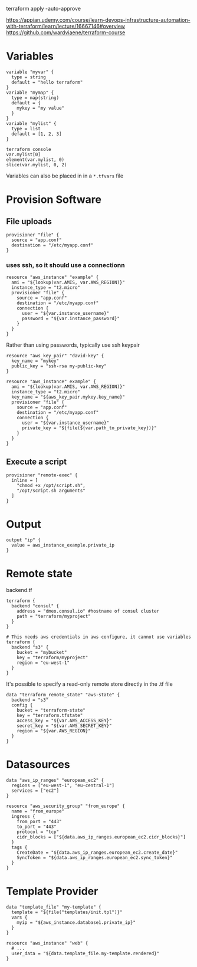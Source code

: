 terraform apply -auto-approve


https://appian.udemy.com/course/learn-devops-infrastructure-automation-with-terraform/learn/lecture/16667146#overview
https://github.com/wardviaene/terraform-course

# Variables
```
variable "myvar" {
  type = string
  default = "hello terraform"
}
variable "mymap" {
  type = map(string)
  default = {
    mykey = "my value"
  }
}
variable "mylist" {
  type = list
  default = [1, 2, 3]
}
```

```
terraform console
var.mylist[0]
element(var.mylist, 0)
slice(var.mylist, 0, 2)
```

Variables can also be placed in in a `*.tfvars` file

# Provision Software
## File uploads
```
provisioner "file" {
  source = "app.conf"
  destination = "/etc/myapp.conf"
}
```

### uses ssh, so it should use a connectionn
```
resource "aws_instance" "example" {
  ami = "${lookup(var.AMIS, var.AWS_REGION)}"
  instance_type = "t2.micro"
  provisioner "file" {
    source = "app.conf"
    destination = "/etc/myapp.conf"
    connection {
      user = "${var.instance_username}"
      password = "${var.instance_password}"
    }
  }
}
```
Rather than using passwords, typically use ssh keypair
```
resource "aws_key_pair" "david-key" {
  key_name = "mykey"
  public_key = "ssh-rsa my-public-key"
}

resource "aws_instance" example" {
  ami = "${lookup(var.AMIS, var.AWS_REGION)}"
  instance_type = "t2.micro"
  key_name = "${aws_key_pair.mykey.key_name}"
  provisioner "file" {
    source = "app.conf"
    destination = "/etc/myapp.conf"
    connection {
      user = "${var.instance_username}"
      private_key = "${file(${var.path_to_private_key})}"
    }
  }
}
```

## Execute a script
```
provisioner "remote-exec" {
  inline = [
    "chmod +x /opt/script.sh",
    "/opt/script.sh arguments"
  ]
}
```

# Output
```
output "ip" {
  value = aws_instance_example.private_ip
}
```

# Remote state
backend.tf
```
terraform {
  backend "consul" {
    address = "dmeo.consul.io" #hostname of consul cluster
    path = "terraform/myproject"
  }
}
```
```
# This needs aws credentials in aws configure, it cannot use variables
terraform {
  backend "s3" {
    bucket = "mybucket"
    key = "terraform/myproject"
    region = "eu-west-1"
  }
}
```

It's possible to specify a read-only remote store directly in the .tf file
```
data "terraform_remote_state" "aws-state" {
  backend = "s3"
  config {
    bucket = "terraform-state"
    key = "terraform.tfstate"
    access_key = "${var.AWS_ACCESS_KEY}"
    secret_key = "${var.AWS_SECRET_KEY}"
    region = "${var.AWS_REGION}"
  }
}
```

# Datasources
```
data "aws_ip_ranges" "european_ec2" {
  regions = ["eu-west-1", "eu-central-1"]
  services = ["ec2"]
}

resource "aws_security_group" "from_europe" {
  name = "from_europe"
  ingress {
    from_port = "443"
    to_port = "443"
    protocol = "tcp"
    cidr_blocks = ["${data.aws_ip_ranges.european_ec2.cidr_blocks}"]
  }
  tags {
    CreateDate = "${data.aws_ip_ranges.european_ec2.create_date}"
    SyncToken = "${data.aws_ip_ranges.european_ec2.sync_token}"
  }
}
```

# Template Provider
```
data "template_file" "my-template" {
  template = "${file("templates/init.tpl")}"
  vars {
    myip = "${aws_instance.database1.private_ip}"
  }
}

resource "aws_instance" "web" {
  # ...
  user_data = "${data.template_file.my-template.rendered}"
}
```
